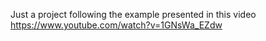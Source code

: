 Just a project following the example presented in this video https://www.youtube.com/watch?v=1GNsWa_EZdw
